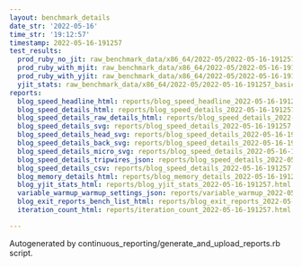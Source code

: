 ```yaml
---
layout: benchmark_details
date_str: '2022-05-16'
time_str: '19:12:57'
timestamp: 2022-05-16-191257
test_results:
  prod_ruby_no_jit: raw_benchmark_data/x86_64/2022-05/2022-05-16-191257_basic_benchmark_prod_ruby_no_jit.json
  prod_ruby_with_mjit: raw_benchmark_data/x86_64/2022-05/2022-05-16-191257_basic_benchmark_prod_ruby_with_mjit.json
  prod_ruby_with_yjit: raw_benchmark_data/x86_64/2022-05/2022-05-16-191257_basic_benchmark_prod_ruby_with_yjit.json
  yjit_stats: raw_benchmark_data/x86_64/2022-05/2022-05-16-191257_basic_benchmark_yjit_stats.json
reports:
  blog_speed_headline_html: reports/blog_speed_headline_2022-05-16-191257.html
  blog_speed_details_html: reports/blog_speed_details_2022-05-16-191257.html
  blog_speed_details_raw_details_html: reports/blog_speed_details_2022-05-16-191257.raw_details.html
  blog_speed_details_svg: reports/blog_speed_details_2022-05-16-191257.svg
  blog_speed_details_head_svg: reports/blog_speed_details_2022-05-16-191257.head.svg
  blog_speed_details_back_svg: reports/blog_speed_details_2022-05-16-191257.back.svg
  blog_speed_details_micro_svg: reports/blog_speed_details_2022-05-16-191257.micro.svg
  blog_speed_details_tripwires_json: reports/blog_speed_details_2022-05-16-191257.tripwires.json
  blog_speed_details_csv: reports/blog_speed_details_2022-05-16-191257.csv
  blog_memory_details_html: reports/blog_memory_details_2022-05-16-191257.html
  blog_yjit_stats_html: reports/blog_yjit_stats_2022-05-16-191257.html
  variable_warmup_warmup_settings_json: reports/variable_warmup_2022-05-16-191257.warmup_settings.json
  blog_exit_reports_bench_list_html: reports/blog_exit_reports_2022-05-16-191257.bench_list.html
  iteration_count_html: reports/iteration_count_2022-05-16-191257.html

---
```

Autogenerated by continuous_reporting/generate_and_upload_reports.rb script.
